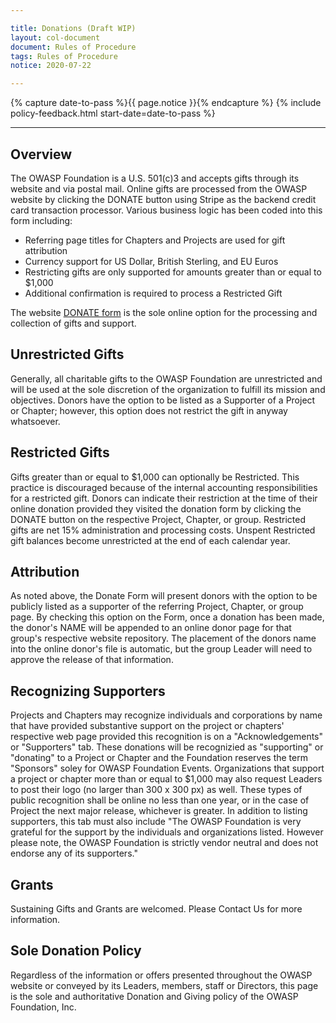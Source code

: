 ```yaml
---

title: Donations (Draft WIP)
layout: col-document
document: Rules of Procedure
tags: Rules of Procedure
notice: 2020-07-22

---
```


{% capture date-to-pass %}{{ page.notice }}{% endcapture %}
{% include policy-feedback.html start-date=date-to-pass %}

---

## Overview
The OWASP Foundation is a U.S. 501(c)3 and accepts gifts through its website and via postal mail. Online gifts are processed from the OWASP website by clicking the DONATE button using Stripe as the backend credit card transaction processor. Various business logic has been coded into this form including:

- Referring page titles for Chapters and Projects are used for gift attribution
- Currency support for US Dollar, British Sterling, and EU Euros
- Restricting gifts are only supported for amounts greater than or equal to $1,000
- Additional confirmation is required to process a Restricted Gift

The website [DONATE form](/donate) is the sole online option for the processing and collection of gifts and support.

## Unrestricted Gifts
Generally, all charitable gifts to the OWASP Foundation are unrestricted and will be used at the sole discretion of the organization to fulfill its mission and objectives. Donors have the option to be listed as a Supporter of a Project or Chapter; however, this option does not restrict the gift in anyway whatsoever.

## Restricted Gifts
Gifts greater than or equal to $1,000 can optionally be Restricted. This practice is discouraged because of the internal accounting responsibilities for a restricted gift. Donors can indicate their restriction at the time of their online donation provided they visited the donation form by clicking the DONATE button on the respective Project, Chapter, or group. Restricted gifts are net 15% administration and processing costs. Unspent Restricted gift balances become unrestricted at the end of each calendar year.

## Attribution
As noted above, the Donate Form will present donors with the option to be publicly listed as a supporter of the referring Project, Chapter, or group page. By checking this option on the Form, once a donation has been made, the donor's NAME will be appended to an online donor page for that group's respective website repository. The placement of the donors name into the online donor's file is automatic, but the group Leader will need to approve the release of that information.

## Recognizing Supporters

Projects and Chapters may recognize individuals and corporations by name that have provided substantive support on the project or chapters' respective web page provided this recognition is on a "Acknowledgements" or "Supporters" tab. These donations will be recognizied as "supporting" or "donating" to a Project or Chapter and the Foundation reserves the term "Sponsors" soley for OWASP Foundation Events. Organizations that support a project or chapter more than or equal to $1,000 may also request Leaders to post their logo (no larger than 300 x 300 px) as well. These types of public recognition shall be online no less than one year, or in the case of Project the next major release, whichever is greater. In addition to listing supporters, this tab must also include "The OWASP Foundation is very grateful for the support by the individuals and organizations listed. However please note, the OWASP Foundation is strictly vendor neutral and does not endorse any of its supporters."

## Grants

Sustaining Gifts and Grants are welcomed. Please Contact Us for more information.

## Sole Donation Policy

Regardless of the information or offers presented throughout the OWASP website or conveyed by its Leaders, members, staff or Directors, this page is the sole and authoritative Donation and Giving policy of the OWASP Foundation, Inc.

